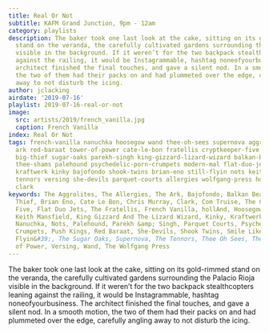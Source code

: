 ```yaml
---
title: Real Or Not
subtitle: KAFM Grand Junction, 9pm - 12am
category: playlists
description: The baker took one last look at the cake, sitting on its gold-rimmed
  stand on the veranda, the carefully cultivated gardens surrounding the Palacio Rioja
  visible in the background. If it weren’t for the two backpack stealthcopters leaning
  against the railing, it would be Instagrammable, hashtag noneofyourbusiness. The
  architect finished the final touches, and gave a silent nod. In a smooth motion,
  the two of them had their packs on and had plummeted over the edge, carefully angling
  away to not disturb the icing.
author: jclacking
airdate: '2019-07-16'
playlist: 2019-07-16-real-or-not
image:
  src: artists/2019/french_vanilla.jpg
  caption: French Vanilla
index: Real Or Not
tags: french-vanilla nanuchka hoosegow wand thee-oh-sees supernova aggrolites jr-jr
  ark red-baraat tower-of-power cate-le-bon fratellis cryptkeeper-five push-kings
  big-thief sugar-oaks parekh-singh king-gizzard-lizard-wizard balkan-beat-box chris-murray
  thee-shams palehound psychedelic-porn-crumpets modern-mal flat-duo-jets smile-like-dog
  kraftwerk kinky bajofondo shook-twins brian-eno still-flyin nots keith-mansfield
  tennors versing she-devils parquet-courts allergies wolfgang-press holland com-truise
  clark
keywords: The Aggrolites, The Allergies, The Ark, Bajofondo, Balkan Beat Box, Big
  Thief, Brian Eno, Cate Le Bon, Chris Murray, Clark, Com Truise, The Cryptkeeper
  Five, Flat Duo Jets, The Fratellis, French Vanilla, hollAnd, Hoosegow, Jr. Jr.,
  Keith Mansfield, King Gizzard And The Lizard Wizard, Kinky, Kraftwerk, Modern Mal,
  Nanuchka, Nots, Palehound, Parekh &amp; Singh, Parquet Courts, Psychedelic Porn
  Crumpets, Push Kings, Red Baraat, She-Devils, Shook Twins, Smile Like Dog, Still
  Flyin&#39;, The Sugar Oaks, Supernova, The Tennors, Thee Oh Sees, Thee Shams, Tower
  of Power, Versing, Wand, The Wolfgang Press
---
```

The baker took one last look at the cake, sitting on its gold-rimmed stand on the veranda, the carefully cultivated gardens surrounding the Palacio Rioja visible in the background. If it weren’t for the two backpack stealthcopters leaning against the railing, it would be Instagrammable, hashtag noneofyourbusiness. The architect finished the final touches, and gave a silent nod. In a smooth motion, the two of them had their packs on and had plummeted over the edge, carefully angling away to not disturb the icing.
